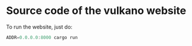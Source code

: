 # Source code of the vulkano website

To run the website, just do:

```rust
ADDR=0.0.0.0:8000 cargo run
```
